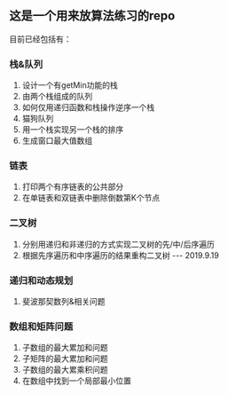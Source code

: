 ## 这是一个用来放算法练习的repo

目前已经包括有：

### 栈&队列
1. 设计一个有getMin功能的栈
2. 由两个栈组成的队列
3. 如何仅用递归函数和栈操作逆序一个栈
4. 猫狗队列
5. 用一个栈实现另一个栈的排序
6. 生成窗口最大值数组

### 链表
1. 打印两个有序链表的公共部分
2. 在单链表和双链表中删除倒数第K个节点

### 二叉树
1. 分别用递归和非递归的方式实现二叉树的先/中/后序遍历
2. 根据先序遍历和中序遍历的结果重构二叉树  --- 2019.9.19
### 递归和动态规划
1. 斐波那契数列&相关问题

### 数组和矩阵问题
1. 子数组的最大累加和问题
2. 子矩阵的最大累加和问题
3. 子数组的最大累乘积问题
4. 在数组中找到一个局部最小位置
